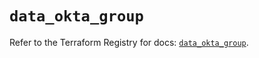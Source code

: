 # `data_okta_group`

Refer to the Terraform Registry for docs: [`data_okta_group`](https://registry.terraform.io/providers/okta/okta/4.20.0/docs/data-sources/group).
